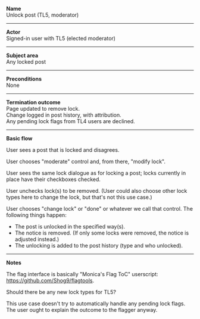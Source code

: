 **Name**  
Unlock post (TL5, moderator)

----

**Actor**  
Signed-in user with TL5 (elected moderator)

----

**Subject area**  
Any locked post

----

**Preconditions**  
None

----

**Termination outcome**  
Page updated to remove lock.  
Change logged in post history, with attribution.  
Any pending lock flags from TL4 users are declined.


----

**Basic flow**

User sees a post that is locked and disagrees.

User chooses "moderate" control and, from there, "modify lock".

User sees the same lock dialogue as for locking a post; locks currently in place have their checkboxes checked.

User unchecks lock(s) to be removed.  (User could also choose other lock types here to change the lock, but that's not this use case.)

User chooses "change lock" or "done" or whatever we call that control.  The following things happen:

- The post is unlocked in the specified way(s).
- The notice is removed.  (If only some locks were removed, the notice is adjusted instead.)
- The unlocking is added to the post history (type and who unlocked).


----

**Notes**  

The flag interface is basically "Monica's Flag ToC" userscript: https://github.com/Shog9/flagtools.

Should there be any new lock types for TL5? 

This use case doesn't try to automatically handle any pending lock flags.  The user ought to explain the outcome to the flagger anyway.



